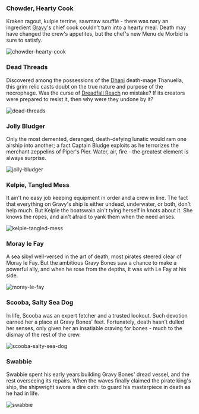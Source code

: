 ### Chowder, Hearty Cook

Kraken ragout, kulpie terrine, sawmaw soufflé - there was nary an ingredient [Gravy](../../heroes-of-rathe/gravy-about.md)'s chief cook couldn't turn into a hearty meal. Death may have changed the crew's appetites, but the chef's new Menu de Morbid is sure to satisfy.

<img src="https://d2hl7maqck52px.cloudfront.net/digital-tiles/chowder-hearty-cook.webp" alt="chowder-hearty-cook" class="center" />

### Dead Threads

Discovered among the possessions of the [Dhani](~DhaniEmpire) death-mage Thanuella, this grim relic casts doubt on the true nature and purpose of the necrophage. Was the curse of [Dreadfall Reach](../../regions/high-seas/dreadfall-reach/dreadfall-reach.md) no mistake? If its creators were prepared to resist it, then why were they undone by it?

<img src="https://d2hl7maqck52px.cloudfront.net/digital-tiles/dead-threads.webp" alt="dead-threads" class="center" />

### Jolly Bludger

Only the most demented, deranged, death-defying lunatic would ram one airship into another; a fact Captain Bludge exploits as he terrorizes the merchant zeppelins of Piper's Pier. Water, air, fire - the greatest element is always surprise.

<img src="https://d2hl7maqck52px.cloudfront.net/digital-tiles/jolly-bludger.webp" alt="jolly-bludger" class="center" />

### Kelpie, Tangled Mess

It ain't no easy job keeping equipment in order and a crew in line. The fact that everything on Gravy's ship is either undead, underwater, or both, don't help much. But Kelpie the boatswain ain't tying herself in knots about it. She knows the ropes, and ain't afraid to yank them when the need arises.

<img src="https://d2hl7maqck52px.cloudfront.net/digital-tiles/kelpie-tangled-mess.webp" alt="kelpie-tangled-mess" class="center" />

### Moray le Fay

A sea sibyl well-versed in the art of death, most pirates steered clear of Moray le Fay. But the ambitious Gravy Bones saw a chance to make a powerful ally, and when he rose from the depths, it was with Le Fay at his side.

<img src="https://d2hl7maqck52px.cloudfront.net/digital-tiles/moray-le-fay.webp" alt="moray-le-fay" class="center" />

### Scooba, Salty Sea Dog

In life, Scooba was an expert fetcher and a trusted lookout. Such devotion earned her a place at Gravy Bones' feet. Fortunately, death hasn't dulled her senses, only given her an insatiable craving for bones - much to the dismay of the rest of the crew.

<img src="https://d2hl7maqck52px.cloudfront.net/digital-tiles/scooba-salty-sea-dog.webp" alt="scooba-salty-sea-dog" class="center" />

### Swabbie

Swabbie spent his early years building Gravy Bones' dread vessel, and the rest overseeing its repairs. When the waves finally claimed the pirate king's ship, the shipwright swore a dire oath: to guard his masterpiece in death as he had in life.

<img src="https://d2hl7maqck52px.cloudfront.net/digital-tiles/swabbie.webp" alt="swabbie" class="center" />
